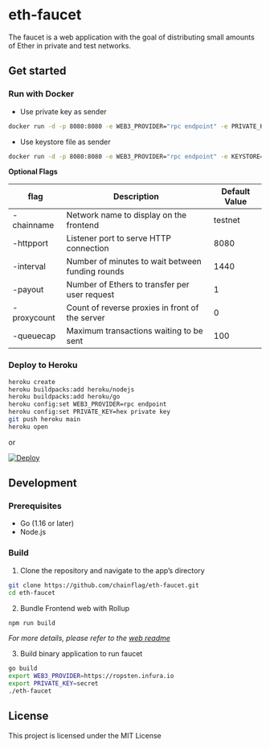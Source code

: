 # eth-faucet
The faucet is a web application with the goal of distributing small amounts of Ether in private and test networks.

## Get started

### Run with Docker

* Use private key as sender
```bash
docker run -d -p 8080:8080 -e WEB3_PROVIDER="rpc endpoint" -e PRIVATE_KEY="hex private key" chainflag/eth-faucet:1.0.0 -httpport 8080
```

* Use keystore file as sender
```bash
docker run -d -p 8080:8080 -e WEB3_PROVIDER="rpc endpoint" -e KEYSTORE="keystore path" -v `pwd`/keystore:/app/keystore -v `pwd`/password.txt:/app/password.txt chainflag/eth-faucet:1.0.0 -httpport 8080
```

**Optional Flags**

| flag        | Description                                      | Default Value
| ----------- | ------------------------------------------------ | -------------
| -chainname  | Network name to display on the frontend          | testnet
| -httpport   | Listener port to serve HTTP connection           | 8080
| -interval   | Number of minutes to wait between funding rounds | 1440
| -payout     | Number of Ethers to transfer per user request    | 1
| -proxycount | Count of reverse proxies in front of the server  | 0
| -queuecap   | Maximum transactions waiting to be sent          | 100

### Deploy to Heroku

```bash
heroku create
heroku buildpacks:add heroku/nodejs
heroku buildpacks:add heroku/go
heroku config:set WEB3_PROVIDER=rpc endpoint
heroku config:set PRIVATE_KEY=hex private key
git push heroku main
heroku open
```

or

[![Deploy](https://www.herokucdn.com/deploy/button.png)](https://heroku.com/deploy)

## Development

### Prerequisites

* Go (1.16 or later)
* Node.js

### Build

1. Clone the repository and navigate to the app’s directory
```bash
git clone https://github.com/chainflag/eth-faucet.git
cd eth-faucet
```

2. Bundle Frontend web with Rollup
```bash
npm run build
```
_For more details, please refer to the [web readme](https://github.com/chainflag/eth-faucet/blob/main/web/README.md)_  

3. Build binary application to run faucet
```bash
go build
export WEB3_PROVIDER=https://ropsten.infura.io
export PRIVATE_KEY=secret
./eth-faucet
```

## License

This project is licensed under the MIT License
